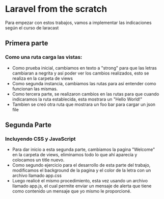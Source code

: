 # Laravel from the scratch
Para empezar con estos trabajos, vamos a implementar las indicaciones según el curso de laracast
## Primera parte
### Como una ruta carga las vistas:
- Como prueba inicial, cambiamos en texto a "strong" para que las letras cambiaran a negrita y así poder ver los cambios realizados, esto se realiza en la carpeta de views
- Como segunda instancia, cambiamos las rutas para así entender como funcionan las mismas.
- Como tercera parte, se realizaron cambios en las rutas para que cuando indicaramos la ruta establecida, esta mostrara un "Hello World!"
- Tambien se creó otra ruta que mostrara un foo bar para cargar un json file
## Segunda Parte
### Incluyendo CSS y JavaScript
- Para dar inicio a esta segunda parte, cambiamos la pagina "Welcome" en la carpeta de views, eliminamos todo lo que ahí aparecía y colocamos un title nuevo.
- Como segundo ejercicio para el desarrollo de esta parte del trabajo, modificamos el background de la pagina y el color de la letra con un archivo llamado app.css
- Luego realicé el mismo procedimiento, esta vez usando un archivo llamado app.js, el cual permite enviar un mensaje de alerta que tiene como contenido un mensaje que yo mismo le proporcioné.

